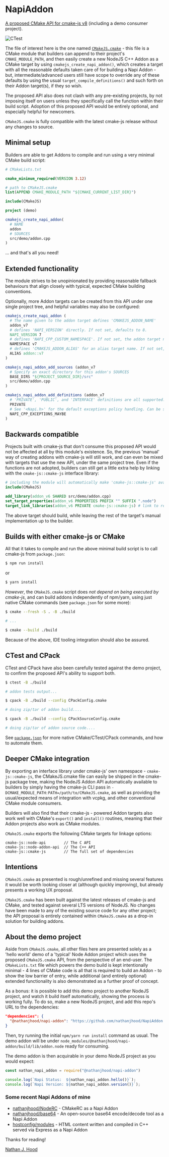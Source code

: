 # NapiAddon

[A proposed CMake API for cmake-js v8](https://github.com/cmake-js/cmake-js/issues/310) (including a demo consumer project).

![CTest](https://github.com/nathanjhood/NapiAddon/actions/workflows/test.yaml/badge.svg)

The file of interest here is the one named [```CMakeJS.cmake```](https://github.com/nathanjhood/NapiAddon/blob/main/CMakeJS.cmake) - this file is a CMake module that builders can append to their project's ```CMAKE_MODULE_PATH```, and then easily create a new NodeJS C++ Addon as a CMake target by using ```cmakejs_create_napi_addon()```, which creates a target with all the reasonable defaults taken care of for building a Napi Addon - but, intermediate/advanced users still have scope to override any of these defaults by using the usual ```target_compile_definitions()``` and such forth on their Addon target(s), if they so wish.

The proposed API also does not clash with any pre-existing projects, by not imposing itself on users unless they specifically call the function within their build script. Adoption of this proposed API would be entirely optional, and especially helpful for newcomers.

```CMakeJS.cmake``` is fully compatible with the latest cmake-js release without any changes to source.

## Minimal setup

Builders are able to get Addons to compile and run using a very minimal CMake build script:

```.cmake
# CMakeLists.txt

cmake_minimum_required(VERSION 3.12)

# path to CMakeJS.cmake
list(APPEND CMAKE_MODULE_PATH "${CMAKE_CURRENT_LIST_DIR}")

include(CMakeJS)

project (demo)

cmakejs_create_napi_addon(
  # NAME
  addon
  # SOURCES
  src/demo/addon.cpp
)

```

... and that's all you need!

## Extended functionality

The module strives to be unopinionated by providing reasonable fallback behaviours that align closely with typical, expected CMake building conventions.

Optionally, more Addon targets can be created from this API under one single project tree, and helpful variables may also be configured:

```.cmake
cmakejs_create_napi_addon (
  # The name given to the addon target defines 'CMAKEJS_ADDON_NAME'
  addon_v7
  # defines 'NAPI_VERSION' directly. If not set, defaults to 8.
  NAPI_VERSION 7
  # defines 'NAPI_CPP_CUSTOM_NAMESPACE'. If not set, the addon target name is used instead.
  NAMESPACE v7
  # defines 'CMAKEJS_ADDON_ALIAS' for an alias target name. If not set, 'NAPI_CPP_CUSTOM_NAMESPACE' is used instead.
  ALIAS addon::v7
)

cmakejs_napi_addon_add_sources (addon_v7
  # Specify an exact directory for this addon's SOURCES
  BASE_DIRS "${PROJECT_SOURCE_DIR}/src"
  src/demo/addon.cpp
)

cmakejs_napi_addon_add_definitions (addon_v7
  # 'PRIVATE', 'PUBLIC', and 'INTERFACE' definitions are all supported.
  PRIVATE
  # See '<Napi.h>' for the default exceptions policy handling. Can be specified here.
  NAPI_CPP_EXCEPTIONS_MAYBE
)
```

## Backwards compatible

Projects built with cmake-js that don't consume this proposed API would not be affected at all by this module's existence. So, the previous 'manual' way of creating addons with cmake-js will still work, and can even be mixed with targets that use the new API, under the same project tree. Even if the functions are not adopted, builders can still get a little extra help by linking with the ```cmake-js::cmake-js``` interface library:

```.cmake
# including the module will automatically make 'cmake-js::cmake-js' available...
include(CMakeJS)

add_library(addon_v6 SHARED src/demo/addon.cpp)
set_target_properties(addon_v6 PROPERTIES PREFIX "" SUFFIX ".node")
target_link_libraries(addon_v6 PRIVATE cmake-js::cmake-js) # link to resolve all dependencies!
```

The above target should build, while leaving the rest of the target's manual implementation up to the builder.

## Builds with either cmake-js or CMake

All that it takes to compile and run the above minimal build script is to call cmake-js from ```package.json```:

```.sh
$ npm run install
```

or

```.sh
$ yarn install
```

*However*, the ```CMakeJS.cmake``` script does *not depend on being executed by cmake-js*, and can build addons independently of npm/yarn, using just native CMake commands (see ```package.json``` for some more):

```.sh
$ cmake --fresh -S . -B ./build

# ...

$ cmake --build ./build
```

Because of the above, IDE tooling integration should also be assured.

## CTest and CPack

CTest and CPack have also been carefully tested against the demo project, to confirm the proposed API's ability to support both.

```.sh
$ ctest -B ./build

# addon tests output...
```

```.sh
$ cpack -B ./build --config CPackConfig.cmake

# doing zip/tar of addon build....

$ cpack -B ./build --config CPackSourceConfig.cmake

# doing zip/tar of addon source code....
```

See [```package.json```](https://github.com/nathanjhood/NapiAddon/blob/main/package.json) for more native CMake/CTest/CPack commands, and how to automate them.

## Deeper CMake integration

By exporting an interface library under cmake-js' own namespace - ```cmake-js::cmake-js```, the CMakeJS.cmake file can easily be shipped in the cmake-js package tree, making the NodeJS Addon API automatically available to builders by simply having the cmake-js CLI pass in ```-DCMAKE_MODULE_PATH:PATH=/path/to/CMakeJS.cmake```, as well as providing the usual/expected means of integration with vcpkg, and other conventional CMake module consumers.

Builders will also find that their cmake-js - powered Addon targets also work well with CMake's ```export()``` and ```install()``` routines, meaning that their Addon projects also work as CMake modules.

```CMakeJS.cmake``` exports the following CMake targets for linkage options:

```
cmake-js::node-api        // The C API
cmake-js::node-addon-api  // The C++ API
cmake-js::cmake-js        // The full set of dependencies
```

## Intentions

```CMakeJS.cmake``` as presented is rough/unrefined and missing several features it would be worth looking closer at (although quickly improving), but already presents a working UX proposal.

```CMakeJS.cmake``` has been built against the latest releases of cmake-js and CMake, and tested against several LTS versions of NodeJS. No changes have been made to any of the existing source code for any other project; the API proposal is entirely contained within ```CMakeJS.cmake``` as a drop-in solution for building addons.

## About the demo project

Aside from ```CMakeJS.cmake```, all other files here are presented solely as a 'hello world' demo of a 'typical' Node Addon project which uses the proposed ```CMakeJS.cmake``` API, from the perspective of an end-user. The ```CMakeLists.txt``` file which powers the demo build is kept intentionally minimal - 4 lines of CMake code is all that is required to build an Addon - to show the low barrier of entry, while additional (and entirely optional) extended functionality is also demonstrated as a further proof of concept.

As a bonus: it is possible to add this demo project to another NodeJS project, and watch it build itself automatically, showing the process is working fully. To do so, make a new NodeJS project, and add this repo's URL to the dependencies:

```.json
"dependencies": {
  "@nathanjhood/napi-addon": "https://github.com/nathanjhood/NapiAddon.git"
}
```

Then, try running the initial ```npm/yarn run install``` command as usual. The demo addon will be under ```node_modules/@nathanjhood/napi-addon/build/lib/addon.node``` ready for consuming.

The demo addon is then acquirable in your demo NodeJS project as you would expect:

```.js
const nathan_napi_addon = require("@nathanjhood/napi-addon")

console.log(`Napi Status:  ${nathan_napi_addon.hello()}`);
console.log(`Napi Version: ${nathan_napi_addon.version()}`);
```

### Some recent Napi Addons of mine

- [nathanjhood/NodeRC](https://github.com/nathanjhood/noderc) - CMakeRC as a Napi Addon
- [nathanjhood/base64](https://github.com/nathanjhood/base64) - An open-source base64 encode/decode tool as a Napi Addon
- [hostconfig/modules](https://github.com/hostconfig/modules) - HTML content written and compiled in C++ served via Express as a Napi Addon

Thanks for reading!

[Nathan J. Hood](https://github.com/nathanjhood)
